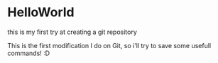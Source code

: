 # HelloWorld
this is my first try at creating a git repository

This is the first modification I do on Git, so i'll try to save some usefull commands! :D
